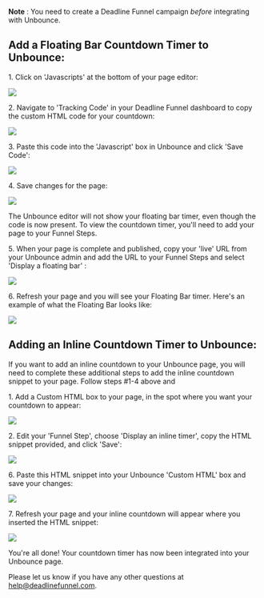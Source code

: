 **Note** :  You need to create a Deadline Funnel campaign _before_ integrating
with Unbounce.

##

## Add a Floating Bar Countdown Timer to Unbounce:

1\.  Click on 'Javascripts' at the bottom of your page editor: 

![](https://d33v4339jhl8k0.cloudfront.net/docs/assets/53974d6ce4b0c76107b109d1/images/590256200428634b4a32ae24/file-lTeSmzMT6s.png)


2\. Navigate to 'Tracking Code' in your Deadline Funnel dashboard to copy the custom HTML code for your countdown: 

![](https://d33v4339jhl8k0.cloudfront.net/docs/assets/53974d6ce4b0c76107b109d1/images/5c7478b904286350d08857c9/file-BieT1BNZ80.png)


3\. Paste this code into the 'Javascript' box in Unbounce and click 'Save Code': 

![](https://d33v4339jhl8k0.cloudfront.net/docs/assets/53974d6ce4b0c76107b109d1/images/590256672c7d3a057f88a0b3/file-A1NI4HXmaz.png)


4\. Save changes for the page: 

![](https://d33v4339jhl8k0.cloudfront.net/docs/assets/53974d6ce4b0c76107b109d1/images/5902568c2c7d3a057f88a0b8/file-6d1ox0jy3P.png)

The Unbounce editor will not show your floating bar timer, even though the
code is now present. To view the countdown timer, you'll need to add your page
to your Funnel Steps.


5\. When your page is complete and published, copy your 'live' URL from your Unbounce admin and add the URL to your Funnel Steps and select 'Display a floating bar' : 

![](https://d33v4339jhl8k0.cloudfront.net/docs/assets/53974d6ce4b0c76107b109d1/images/5c783c362c7d3a0cb932155e/file-JDPyIgnWsG.png)


6\. Refresh your page and you will see your Floating Bar timer. Here's an example of what the Floating Bar looks like: 

![](https://d33v4339jhl8k0.cloudfront.net/docs/assets/53974d6ce4b0c76107b109d1/images/5c65c0a12c7d3a66e32e783a/file-r2622Bfum3.png)

## Adding an Inline Countdown Timer to Unbounce:

If you want to add an inline countdown to your Unbounce page, you will need to
complete these additional steps to add the inline countdown snippet to your
page. Follow steps #1-4 above and

1\.  Add a Custom HTML box to your page, in the spot where you want your countdown to appear: 

![](https://d33v4339jhl8k0.cloudfront.net/docs/assets/53974d6ce4b0c76107b109d1/images/57dc382b9033606f71aba425/file-xs1sgsQxzR.png)


2\. Edit your 'Funnel Step', choose 'Display an inline timer', copy the HTML snippet provided, and click 'Save': 

![](https://d33v4339jhl8k0.cloudfront.net/docs/assets/53974d6ce4b0c76107b109d1/images/5c783cd22c7d3a0cb9321570/file-hMgAYWDhqC.png)


6\. Paste this HTML snippet into your Unbounce 'Custom HTML' box and save your changes: 

![](https://d33v4339jhl8k0.cloudfront.net/docs/assets/53974d6ce4b0c76107b109d1/images/57dc38ce9033606f71aba42d/file-aaSDQiVX4b.png)


7\. Refresh your page and your inline countdown will appear where you inserted the HTML snippet: 

![](https://d33v4339jhl8k0.cloudfront.net/docs/assets/53974d6ce4b0c76107b109d1/images/57dc3998c697911155e3f803/file-SXiIrp7mYr.png)

You're all done! Your countdown timer has now been integrated into your
Unbounce page.

Please let us know if you have any other questions at
[help@deadlinefunnel.com](mailto:mailto:help@deadlinefunnel.com).

